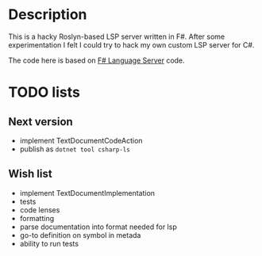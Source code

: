 # Description

This is a hacky Roslyn-based LSP server written in F#. After some experimentation
I felt I could try to hack my own custom LSP server for C#.

The code here is based on
[F# Language Server](https://github.com/fsprojects/fsharp-language-server) code.

# TODO lists
## Next version
 - implement TextDocumentCodeAction
 - publish as `dotnet tool csharp-ls`

## Wish list
 - implement TextDocumentImplementation
 - tests
 - code lenses
 - formatting
 - parse documentation into format needed for lsp
 - go-to definition on symbol in metada
 - ability to run tests
